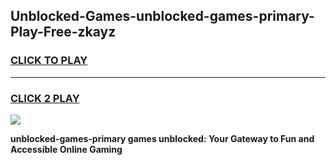 
## Unblocked-Games-unblocked-games-primary-Play-Free-zkayz
<h3>
<a href="https://premium76.site?title=unblocked-games-primary&ref=21A">CLICK TO PLAY</a></h3>
<hr>

<h3>
<a href="https://premium76.site?title=unblocked-games-primary&ref=21A">CLICK 2 PLAY</a>
  
</h3>

<a href="https://premium76.site?title=unblocked-games-primary&ref=21A"><img src="https://clearcache.store/games.png"></a>


**unblocked-games-primary games unblocked: Your Gateway to Fun and Accessible Online Gaming**
